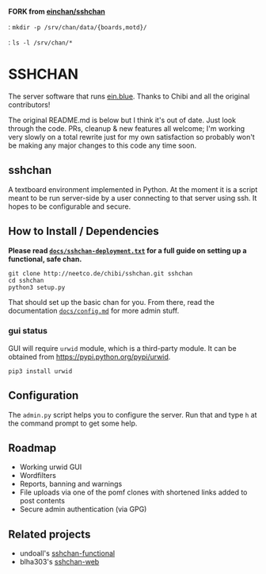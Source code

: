 **FORK from [einchan/sshchan](https://github.com/einchan/sshchan/)**

<Modified>: `mkdir -p /srv/chan/data/{boards,motd}/`

<Modified>: `ls -l /srv/chan/*`


# SSHCHAN
The server software that runs [ein.blue](http://ein.blue).
Thanks to Chibi and all the original contributors!

The original README.md is below but I think it's out of date. Just look through the code.
PRs, cleanup & new features all welcome; I'm working very slowly on a total rewrite just for my own satisfaction so probably won't be making any major changes to this code any time soon.

## sshchan

A textboard environment implemented in Python. At the moment it is a script meant to be run server-side by a user connecting to that server using ssh. It hopes to be configurable and secure.

How to Install / Dependencies
---

**Please read [`docs/sshchan-deployment.txt`](docs/sshchan-deployment.txt) for a full guide on setting up a functional, safe chan.**

	git clone http://neetco.de/chibi/sshchan.git sshchan
	cd sshchan
	python3 setup.py
That should set up the basic chan for you. From there, read the documentation [`docs/config.md`](docs/config.md) for more admin stuff.

### gui status
GUI will require `urwid` module, which is a third-party module. It can be obtained from https://pypi.python.org/pypi/urwid.

	pip3 install urwid

Configuration
---

The `admin.py` script helps you to configure the server. Run that and type `h` at the command prompt to get some help.

Roadmap
---

* Working urwid GUI
* Wordfilters
* Reports, banning and warnings
* File uploads via one of the pomf clones with shortened links added to post contents
* Secure admin authentication (via GPG)

Related projects
---
* undoall's [sshchan-functional](https://github.com/undo-all/sshchan-functional)
* blha303's [sshchan-web](https://github.com/blha303/sshchan-web)
